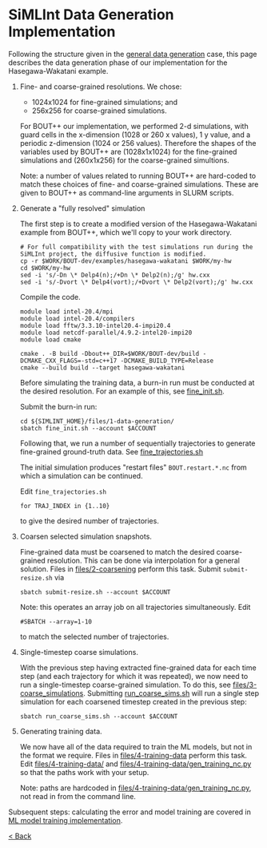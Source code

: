 # SiMLInt Data Generation Implementation

Following the structure given in the [general data generation](ML_training.md) case, this page describes the data generation phase of our implementation for the Hasegawa-Wakatani example.

1. Fine- and coarse-grained resolutions. We chose:

   - 1024x1024 for fine-grained simulations; and
   - 256x256 for coarse-grained simulations.

    For BOUT++ our implementation, we performed 2-d simulations, with guard cells in the x-dimension (1028 or 260 x values), 1 y value, and a periodic z-dimension (1024 or 256 values). Therefore the shapes of the variables used by BOUT++ are (1028x1x1024) for the fine-grained simulations and (260x1x256) for the coarse-grained simultions.

    Note: a number of values related to running BOUT++ are hard-coded to match these choices of fine- and coarse-grained simulations. These are given to BOUT++ as command-line arguments in SLURM scripts.

2. Generate a "fully resolved" simulation

    The first step is to create a modified version of the Hasegawa-Wakatani example from BOUT++, which we'll copy to your work directory.

    ```shell
    # For full compatibility with the test simulations run during the SiMLInt project, the diffusive function is modified.
    cp -r $WORK/BOUT-dev/examples/hasegawa-wakatani $WORK/my-hw
    cd $WORK/my-hw
    sed -i 's/-Dn \* Delp4(n);/+Dn \* Delp2(n);/g' hw.cxx
    sed -i 's/-Dvort \* Delp4(vort);/+Dvort \* Delp2(vort);/g' hw.cxx
    ```

    Compile the code.

    ```shell
    module load intel-20.4/mpi
    module load intel-20.4/compilers
    module load fftw/3.3.10-intel20.4-impi20.4
    module load netcdf-parallel/4.9.2-intel20-impi20
    module load cmake

    cmake . -B build -Dbout++_DIR=$WORK/BOUT-dev/build -DCMAKE_CXX_FLAGS=-std=c++17 -DCMAKE_BUILD_TYPE=Release
    cmake --build build --target hasegawa-wakatani
    ```

    Before simulating the training data, a burn-in run must be conducted at the desired resolution. For an example of this, see [fine_init.sh](https://github.com/EPCCed/SiMLInt/tree/main/files/1-data-generation/fine_init.sh).

    Submit the burn-in run:

    ```shell
    cd ${SIMLINT_HOME}/files/1-data-generation/
    sbatch fine_init.sh --account $ACCOUNT
    ```

    Following that, we run a number of sequentially trajectories to generate fine-grained ground-truth data. See [fine_trajectories.sh](https://github.com/EPCCed/SiMLInt/tree/main/files/1-data-generation/fine_trajectories.sh)

    The initial simulation produces "restart files" `BOUT.restart.*.nc` from which a simulation can be continued.

    Edit `fine_trajectories.sh`

    ```shell
    for TRAJ_INDEX in {1..10}
    ```

    to give the desired number of trajectories.

3. Coarsen selected simulation snapshots.

    Fine-grained data must be coarsened to match the desired coarse-grained resolution. This can be done via interpolation for a general solution. Files in [files/2-coarsening](https://github.com/EPCCed/SiMLInt/tree/main/files/2-coarsening) perform this task. Submit `submit-resize.sh` via

    ```shell
    sbatch submit-resize.sh --account $ACCOUNT
    ```

    Note: this operates an array job on all trajectories simultaneously. Edit

    ```shell
    #SBATCH --array=1-10
    ```

    to match the selected number of trajectories.

4. Single-timestep coarse simulations.

    With the previous step having extracted fine-grained data for each time step (and each trajectory for which it was repeated), we now need to run a single-timestep coarse-grained simulation. To do this, see [files/3-coarse_simulations](../files/3-coarse_simulations/). Submitting [run_coarse_sims.sh](https://github.com/EPCCed/SiMLInt/tree/main/files/3-coarse_simulations/run_coarse_sims.sh) will run a single step simulation for each coarsened timestep created in the previous step:

    ```shell
    sbatch run_coarse_sims.sh --account $ACCOUNT
    ```

5. Generating training data.

    We now have all of the data required to train the ML models, but not in the format we require. Files in [files/4-training-data](../files/4-training-data) perform this task. Edit [files/4-training-data/](../files/4-training-data/sub_gen_training_nc.sh) and [files/4-training-data/gen_training_nc.py](../files/4-training-data/gen_training_nc.py) so that the paths work with your setup.

    Note: paths are hardcoded in [files/4-training-data/gen_training_nc.py](../files/4-training-data/gen_training_nc.py), not read in from the command line.

Subsequent steps: calculating the error and model training are covered in [ML model training implementation](training_implementation.md).

[< Back](./)
